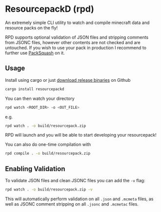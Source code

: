 # ResourcepackD (rpd)

An extremely simple CLI utility to watch and compile minecraft data and resource packs on the fly!

RPD supports optional validation of JSON files and stripping comments from JSONC files, however other contents are not checked and are untouched. If you wish to use your pack in production I recommend to further use [PackSquash](https://github.com/ComunidadAylas/PackSquash) on it.

## Usage

Install using cargo or just [download release binaries](https://github.com/Maxuss/resourcepackd/releases/latest) on Github

```sh
cargo install resourcepackd
```

You can then watch your directory

```sh
rpd watch <ROOT_DIR> -o <OUT_FILE>
```

e.g.

```sh
rpd watch . -o build/resourcepack.zip
```

RPD will launch and you will be able to start developing your resourcepack!

You can also do one-time compilation with

```sh
rpd compile . -o build/resourcepack.zip
```

## Enabling Validation

To validate JSON files and clean JSONC files you can add the `-v` flag:

```sh
rpd watch . -o build/resourcepack.zip -v
```

This will automatically perform validation on all `.json` and `.mcmeta` files, as well as JSONC comment stripping on all `.jsonc` and `.mcmetac` files.

